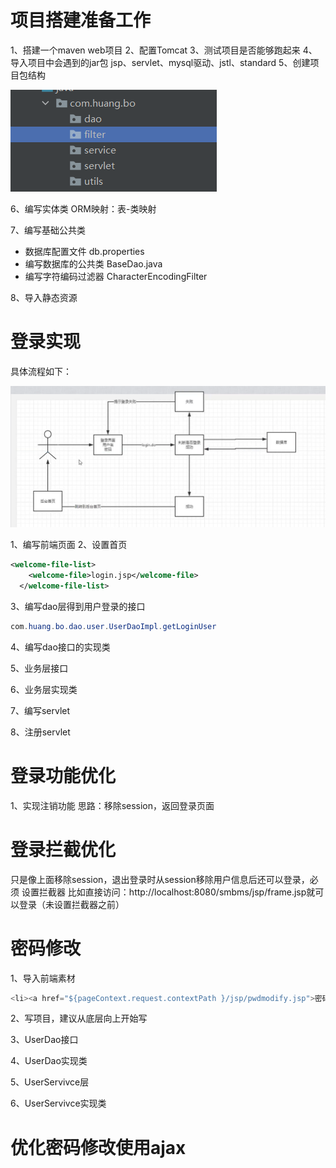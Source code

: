 # 项目搭建准备工作
1、搭建一个maven web项目
2、配置Tomcat
3、测试项目是否能够跑起来
4、导入项目中会遇到的jar包
   jsp、servlet、mysql驱动、jstl、standard
5、创建项目包结构

![img.png](img.png)

6、编写实体类
ORM映射：表-类映射

7、编写基础公共类
* 数据库配置文件
  db.properties
* 编写数据库的公共类
  BaseDao.java
* 编写字符编码过滤器
  CharacterEncodingFilter

8、导入静态资源

# 登录实现
具体流程如下：

![img_1.png](img_1.png)

1、编写前端页面
2、设置首页
```xml
<welcome-file-list>
    <welcome-file>login.jsp</welcome-file>
  </welcome-file-list>
```
3、编写dao层得到用户登录的接口
```java
com.huang.bo.dao.user.UserDaoImpl.getLoginUser
```
4、编写dao接口的实现类

5、业务层接口

6、业务层实现类

7、编写servlet

8、注册servlet

# 登录功能优化
1、实现注销功能
思路：移除session，返回登录页面

# 登录拦截优化
只是像上面移除session，退出登录时从session移除用户信息后还可以登录，必须
设置拦截器
比如直接访问：http://localhost:8080/smbms/jsp/frame.jsp就可以登录（未设置拦截器之前）

# 密码修改
1、导入前端素材
```java
<li><a href="${pageContext.request.contextPath }/jsp/pwdmodify.jsp">密码修改</a></li>
```

2、写项目，建议从底层向上开始写

3、UserDao接口

4、UserDao实现类

5、UserServivce层

6、UserServivce实现类

# 优化密码修改使用ajax